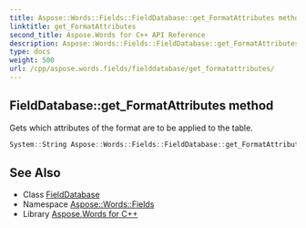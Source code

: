 ```yaml
---
title: Aspose::Words::Fields::FieldDatabase::get_FormatAttributes method
linktitle: get_FormatAttributes
second_title: Aspose.Words for C++ API Reference
description: Aspose::Words::Fields::FieldDatabase::get_FormatAttributes method. Gets which attributes of the format are to be applied to the table in C++.
type: docs
weight: 500
url: /cpp/aspose.words.fields/fielddatabase/get_formatattributes/
---
```

## FieldDatabase::get_FormatAttributes method


Gets which attributes of the format are to be applied to the table.

```cpp
System::String Aspose::Words::Fields::FieldDatabase::get_FormatAttributes()
```

## See Also

* Class [FieldDatabase](../)
* Namespace [Aspose::Words::Fields](../../)
* Library [Aspose.Words for C++](../../../)
